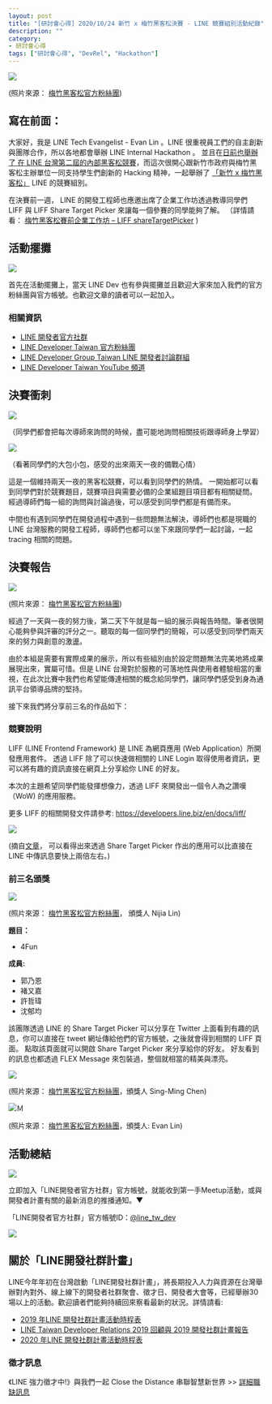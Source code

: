 ```yaml
---
layout: post
title: "[研討會心得] 2020/10/24 新竹 x 梅竹黑客松決賽 - LINE 競賽組別活動紀錄"
description: ""
category: 
- 研討會心得
tags: ["研討會心得", "DevRel", "Hackathon"]
---
```




![](../images/2020/1024_0.jpg)

(照片來源： [梅竹黑客松官方粉絲團](https://www.facebook.com/HackMeiChu))



## 寫在前面：

大家好，我是 LINE Tech Evangelist - Evan Lin 。LINE 很重視員工們的自主創新與團隊合作，所以各地都會舉辦 LINE Internal Hackathon 。 並且在[日前也舉辦了 在 LINE 台灣第二屆的內部黑客松競賽](https://engineering.linecorp.com/zh-hant/blog/line-taiwan-internal-hackathon-2020/)，而這次很開心跟新竹市政府與梅竹黑客松主辦單位一同支持學生們創新的 Hacking 精神，一起舉辦了 [「新竹 x 梅竹黑客松」](https://www.facebook.com/HackMeiChu) LINE 的競賽組別。

在決賽前一週， LINE 的開發工程師也應邀出席了企業工作坊透過教導同學們 LIFF 與 LIFF Share Target Picker 來讓每一個參賽的同學能夠了解。 （詳情請看： [梅竹黑客松賽前企業工作坊 – LIFF shareTargetPicker](https://engineering.linecorp.com/zh-hant/blog/meichu-liff-share-target-picker-workshop/) )



## 活動擺攤

![](../images/2020/1024_4.jpg)

首先在活動擺攤上，當天 LINE Dev 也有參與擺攤並且歡迎大家來加入我們的官方粉絲團與官方帳號。也歡迎文章的讀者可以一起加入。

### 相關資訊

- [LINE 開發者官方社群](https://lin.ee/s5RsZHo)
- [LINE Developer Taiwan 官方粉絲團](https://www.facebook.com/LINEDevelopersTW/)
- [LINE Developer Group Taiwan LINE 開發者討論群組](https://www.facebook.com/groups/linebot/)
- [LINE Developer Taiwan YouTube 頻道](https://www.youtube.com/channel/UCx1pKSdILDqvS_gcGM4OHPg)



## 決賽衝刺

![](../images/2020/1024_3.jpg)

（同學們都會把每次導師來詢問的時候，盡可能地詢問相關技術跟導師身上學習）



![](../images/2020/1024_2.jpg)

（看著同學們的大包小包，感受的出來兩天一夜的備戰心情）

這是一個維持兩天一夜的黑客松競賽，可以看到同學們的熱情。 一開始都可以看到同學們對於競賽題目，競賽項目與需要必備的企業組題目項目都有相關疑問。 經過導師們每一組的詢問與討論過後，可以感受到同學們都是有備而來。

中間也有遇到同學們在開發過程中遇到一些問題無法解決，導師們也都是現職的 LINE 台灣服務的開發工程師，導師們也都可以坐下來跟同學們一起討論，一起 tracing 相關的問題。 



## 決賽報告

![](../images/2020/1025_1.jpg)

(照片來源： [梅竹黑客松官方粉絲團](https://www.facebook.com/HackMeiChu))

經過了一天與一夜的努力後，第二天下午就是每一組的展示與報告時間。筆者很開心能夠參與評審的評分之一。聽取的每一個同學們的簡報，可以感受到同學們兩天來的努力與創意的激盪。

由於本組是需要有實際成果的展示，所以有些組別由於設定問題無法完美地將成果展現出來，實屬可惜。但是 LINE 台灣對於服務的可落地性與使用者體驗相當的重視，在此次比賽中我們也希望能傳達相關的概念給同學們，讓同學們感受到身為通訊平台領導品牌的堅持。

接下來我們將分享前三名的作品如下：

### 競賽說明

<script async class="speakerdeck-embed" data-slide="6" data-id="29f68cae8f9d4a80adde4ebf5a5fca5e" data-ratio="1.77777777777778" src="//speakerdeck.com/assets/embed.js"></script>

LIFF (LINE Frontend Framework) 是 LINE 為網頁應用 (Web Application）所開發應用套件。 透過 LIFF 除了可以快速做相關的 LINE Login 取得使用者資訊，更可以將有趣的資訊直接在網頁上分享給你 LINE 的好友。

本次的主題希望同學們能發揮想像力，透過 LIFF 來開發出一個令人為之讚嘆（WoW) 的應用服務。

更多 LIFF 的相關開發文件請參考: https://developers.line.biz/en/docs/liff/

![](https://engineering.linecorp.com/wp-content/uploads/2020/03/stp2.gif)

(摘自[文章](https://engineering.linecorp.com/zh-hant/blog/liff-share-target-picker/)， 可以看得出來透過 Share Target Picker 作出的應用可以比直接在 LINE 中傳訊息要快上兩倍左右。)



### 前三名頒獎

![](../images/2020/1025_f_3.jpg)

(照片來源： [梅竹黑客松官方粉絲團](https://www.facebook.com/HackMeiChu)， 頒獎人 Nijia Lin)

**題目：**

-  4Fun

**成員:**

- 郭乃恩
- 褚又嘉
- 許哲瑋
- 沈郁均

該團隊透過 LINE 的 Share Target Picker 可以分享在 Twitter 上面看到有趣的訊息，你可以直接在 tweet 網址傳給他們的官方帳號，之後就會得到相關的 LIFF 頁面。 點取該頁面就可以開啟 Share Target Picker 來分享給你的好友。 好友看到的訊息也都透過 FLEX Message 來包裝過，整個就相當的精美與漂亮。



![](../images/2020/1025_f_2.jpg)

(照片來源： [梅竹黑客松官方粉絲團](https://www.facebook.com/HackMeiChu)，頒獎人 Sing-Ming Chen)







![Ｍ](../images/2020/1025_f_1.jpg)

(照片來源： [梅竹黑客松官方粉絲團](https://www.facebook.com/HackMeiChu)，頒獎人: Evan Lin)







## 活動總結

![](../images/2020/1024_1.jpg)

立即加入「LINE開發者官方社群」官方帳號，就能收到第一手Meetup活動，或與開發者計畫有關的最新消息的推播通知。▼

「LINE開發者官方社群」官方帳號ID：[@line_tw_dev](https://lin.ee/s5RsZHo)

![](http://www.evanlin.com/images/2020/line-tw-dev-qr.png)

## 關於「LINE開發社群計畫」

LINE今年年初在台灣啟動「LINE開發社群計畫」，將長期投入人力與資源在台灣舉辦對內對外、線上線下的開發者社群聚會、徵才日、開發者大會等，已經舉辦30場以上的活動。歡迎讀者們能夠持續回來察看最新的狀況。詳情請看:

- [2019 年LINE 開發社群計畫活動時程表](https://engineering.linecorp.com/zh-hant/blog/line-taiwan-developer-relations-2019-plan/)
- [LINE Taiwan Developer Relations 2019 回顧與 2019 開發社群計畫報告](https://engineering.linecorp.com/zh-hant/blog/line-taiwan-developer-relations-2019/)
- [2020 年LINE 開發社群計畫活動時程表](https://engineering.linecorp.com/zh-hant/blog/2020-line-tw-devrel/)

### 徵才訊息
《LINE 強力徵才中!》與我們一起 Close the Distance 串聯智慧新世界 >> [詳細職缺訊息](https://career.linecorp.com/linecorp/career/list?classId=&locationCd=TW)
